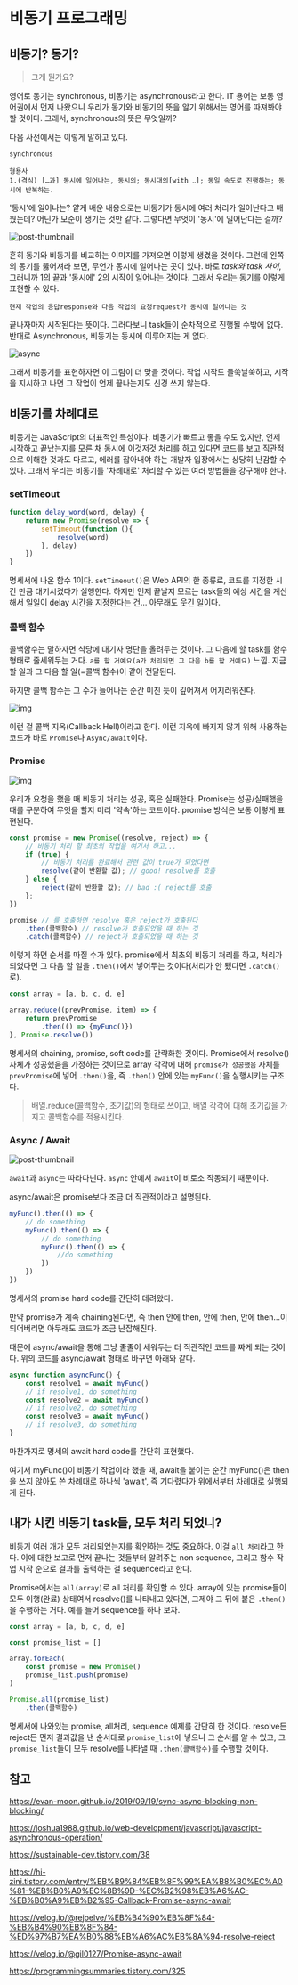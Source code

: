 # 비동기 프로그래밍



## 비동기? 동기?

> 그게 뭔가요?

영어로 동기는 synchronous, 비동기는 asynchronous라고 한다. IT 용어는 보통 영어권에서 먼저 나왔으니 우리가 동기와 비동기의 뜻을 알기 위해서는 영어를 따져봐야 할 것이다. 그래서, synchronous의 뜻은 무엇일까?



다음 사전에서는 이렇게 말하고 있다.

```
synchronous

형용사
1.(격식) […과] 동시에 일어나는, 동시의; 동시대의[with ‥]; 동일 속도로 진행하는; 동시에 반복하는.
```

'동시'에 일어나는? 얕게 배운 내용으로는 비동기가 동시에 여러 처리가 일어난다고 배웠는데? 어딘가 모순이 생기는 것만 같다. 그렇다면 무엇이 '동시'에 일어난다는 걸까?







![post-thumbnail](https://velog.velcdn.com/images/dorazi/post/dadf63e9-5994-4967-bc3f-ca0bc173897c/%E1%84%89%E1%85%B3%E1%84%8F%E1%85%B3%E1%84%85%E1%85%B5%E1%86%AB%E1%84%89%E1%85%A3%E1%86%BA%202020-03-31%20%E1%84%8B%E1%85%A9%E1%84%8C%E1%85%A5%E1%86%AB%202.29.45.png)



흔히 동기와 비동기를 비교하는 이미지를 가져오면 이렇게 생겼을 것이다. 그런데 왼쪽의 동기를 뚫어져라 보면, 무언가 동시에 일어나는 곳이 있다. 바로 *task와 task 사이*, 그러니까 1의 끝과 '동시에' 2의 시작이 일어나는 것이다. 그래서 우리는 동기를 이렇게 표현할 수 있다.



`현재 작업의 응답response와 다음 작업의 요청request가 동시에 일어나는 것` 



끝나자마자 시작된다는 뜻이다. 그러다보니 task들이 순차적으로 진행될 수밖에 없다. 반대로 Asynchronous, 비동기는 동시에 이루어지는 게 없다.

![async](https://evan-moon.github.io/static/ec1da404358cadaa685c34ecb3f1fb8a/c08c5/async.jpg)

그래서 비동기를 표현하자면 이 그림이 더 맞을 것이다. 작업 시작도 들쑥날쑥하고, 시작을 지시하고 나면 그 작업이 언제 끝나는지도 신경 쓰지 않는다.









## 비동기를 차례대로

비동기는 JavaScript의 대표적인 특성이다. 비동기가 빠르고 좋을 수도 있지만, 언제 시작하고 끝났는지를 모른 채 동시에 이것저것 처리를 하고 있다면 코드를 보고 직관적으로 이해한 것과도 다르고, 에러를 잡아내야 하는 개발자 입장에서는 상당히 난감할 수 있다. 그래서 우리는 비동기를 '차례대로' 처리할 수 있는 여러 방법들을 강구해야 한다.



### setTimeout

```javascript
function delay_word(word, delay) {
    return new Promise(resolve => {
        setTimeout(function (){
            resolve(word)
        }, delay)
    })
}
```

명세서에 나온 함수 1이다. `setTimeout()`은 Web API의 한 종류로, 코드를 지정한 시간 만큼 대기시켰다가 실행한다. 하지만 언제 끝날지 모르는 task들의 예상 시간을 계산해서 일일이 delay 시간을 지정한다는 건... 아무래도 웃긴 일이다.







### 콜백 함수

콜백함수는 말하자면 식당에 대기자 명단을 올려두는 것이다. 그 다음에 할 task를 함수 형태로 줄세워두는 거다. `a를 할 거예요(a가 처리되면 그 다음 b를 할 거예요)` 느낌. 지금 할 일과 그 다음 할 일(=콜백 함수)이 같이 전달된다. 

하지만 콜백 함수는 그 수가 늘어나는 순간 미친 듯이 깊어져서 어지러워진다.

![img](https://miro.medium.com/max/4000/0*bO_JSfydCKFUnJ2d.png)

이런 걸 콜백 지옥(Callback Hell)이라고 한다. 이런 지옥에 빠지지 않기 위해 사용하는 코드가 바로 `Promise`나 `Async/await`이다.







### Promise

![img](https://developer.mozilla.org/en-US/docs/Web/JavaScript/Reference/Global_Objects/Promise/promises.png)



우리가 요청을 했을 때 비동기 처리는 성공, 혹은 실패한다. Promise는 성공/실패했을 때를 구분하여 무엇을 할지 미리 '약속'하는 코드이다. promise 방식은 보통 이렇게 표현된다.



```javascript
const promise = new Promise((resolve, reject) => {
	// 비동기 처리 할 최초의 작업을 여기서 하고...
	if (true) {
		// 비동기 처리를 완료해서 관련 값이 true가 되었다면
		resolve(같이 반환할 값); // good! resolve를 호출
	} else {
		reject(같이 반환할 값); // bad :( reject를 호출
	};
})

promise // 를 호출하면 resolve 혹은 reject가 호출된다
	.then(콜백함수) // resolve가 호출되었을 때 하는 것
	.catch(콜백함수) // reject가 호출되었을 때 하는 것
```



이렇게 하면 순서를 따질 수가 있다. promise에서 최초의 비동기 처리를 하고, 처리가 되었다면 그 다음 할 일을 `.then()`에서 넣어두는 것이다(처리가 안 됐다면 `.catch()`로). 



```javascript
const array = [a, b, c, d, e]

array.reduce((prevPromise, item) => {
    return prevPromise
    	.then(() => {myFunc()})
}, Promise.resolve())
```

명세서의 chaining, promise, soft code를 간략화한 것이다. Promise에서 resolve() 자체가 성공했음을 가정하는 것이므로 array 각각에 대해 `promise가 성공했음` 자체를 `prevPromise`에 넣어 `.then()`을, 즉 `.then()` 안에 있는 `myFunc()`을 실행시키는 구조다.

> 배열.reduce(콜백함수, 초기값)의 형태로 쓰이고, 배열 각각에 대해 초기값을 가지고 콜백함수를 적용시킨다.







### Async / Await

![post-thumbnail](https://velog.velcdn.com/images/gil0127/post/ed5be31b-4614-418c-be6e-b5c112d90733/12345.png)

`await`과 `async`는 따라다닌다. `async` 안에서 `await`이 비로소 작동되기 때문이다. 

async/await은 promise보다 조금 더 직관적이라고 설명된다. 

```javascript
myFunc().then(() => {
    // do something
    myFunc().then(() => {
        // do something
        myFunc().then(() => {
            //do something
        })
    })
})
```

명세서의 promise hard code를 간단히 데려왔다. 

만약 promise가 계속 chaining된다면, 즉 then 안에 then, 안에 then, 안에 then...이 되어버리면 아무래도 코드가 조금 난잡해진다. 



때문에 async/await을 통해 그냥 줄줄이 세워두는 더 직관적인 코드를 짜게 되는 것이다. 위의 코드를 async/await 형태로 바꾸면 아래와 같다.

```javascript
async function asyncFunc() {
    const resolve1 = await myFunc()
    // if resolve1, do something
    const resolve2 = await myFunc()
    // if resolve2, do something
    const resolve3 = await myFunc()
    // if resolve3, do something
}
```

마찬가지로 명세의 await hard code를 간단히 표현했다.

여기서 myFunc()이 비동기 작업이라 했을 때, await을 붙이는 순간 myFunc()은 then을 쓰지 않아도 쓴 차례대로 하나씩 'await', 즉 기다렸다가 위에서부터 차례대로 실행되게 된다.











## 내가 시킨 비동기 task들, 모두 처리 되었니?

비동기 여러 개가 모두 처리되었는지를 확인하는 것도 중요하다. 이걸 `all 처리`라고 한다. 이에 대한 보고로 먼저 끝나는 것들부터 알려주는 non sequence, 그리고 함수 작업 시작 순으로 결과를 출력하는 걸 sequence라고 한다.

Promise에서는 `all(array)`로 all 처리를 확인할 수 있다. array에 있는 promise들이 모두 이행(완료) 상태여서 resolve()를 나타내고 있다면, 그제야 그 뒤에 붙은 `.then()`을 수행하는 거다. 예를 들어 sequence를 하나 보자.



```javascript
const array = [a, b, c, d, e]

const promise_list = []

array.forEach(
	const promise = new Promise()
	promise_list.push(promise)
)

Promise.all(promise_list)
	.then(콜백함수)
```

명세서에 나와있는 promise, all처리, sequence 예제를 간단히 한 것이다. resolve든 reject든 먼저 결과값을 낸 순서대로 `promise_list`에 넣으니 그 순서를 알 수 있고, 그 `promise_list`들이 모두 resolve를 나타낼 때 `.then(콜백함수)`를 수행할 것이다.





## 참고

https://evan-moon.github.io/2019/09/19/sync-async-blocking-non-blocking/

https://joshua1988.github.io/web-development/javascript/javascript-asynchronous-operation/

https://sustainable-dev.tistory.com/38

https://hi-zini.tistory.com/entry/%EB%B9%84%EB%8F%99%EA%B8%B0%EC%A0%81-%EB%B0%A9%EC%8B%9D-%EC%B2%98%EB%A6%AC-%EB%B0%A9%EB%B2%95-Callback-Promise-async-await

https://velog.io/@rejoelve/%EB%B4%90%EB%8F%84-%EB%B4%90%EB%8F%84-%ED%97%B7%EA%B0%88%EB%A6%AC%EB%8A%94-resolve-reject

https://velog.io/@gil0127/Promise-async-await

https://programmingsummaries.tistory.com/325